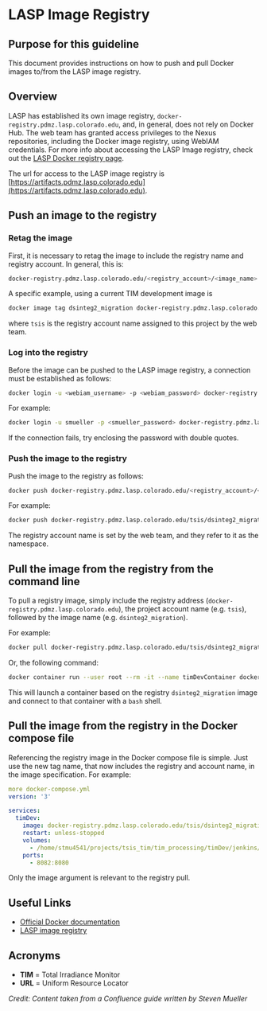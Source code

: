 # LASP Image Registry

## Purpose for this guideline

This document provides instructions on how to push and pull Docker images to/from the LASP image registry.

## Overview

LASP has established its own image registry, `docker-registry.pdmz.lasp.colorado.edu`, and, in general, does not rely on
Docker Hub. The web team has granted access privileges to the Nexus repositories, including the Docker image registry,
using WebIAM credentials. For more info about accessing the LASP Image registry, check out the [LASP Docker registry
page](lasp_docker_registry).

The url for access to the LASP image registry is
[https://artifacts.pdmz.lasp.colorado.edu](https://artifacts.pdmz.lasp.colorado.edu).

## Push an image to the registry

### Retag the image

First, it is necessary to retag the image to include the registry name and registry account. In general, this is:

```bash
docker-registry.pdmz.lasp.colorado.edu/<registry_account>/<image_name>:<image_tag>
```

A specific example, using a current TIM development image is

```bash
docker image tag dsinteg2_migration docker-registry.pdmz.lasp.colorado.edu/tsis/dsinteg2_migration
```

where `tsis` is the registry account name assigned to this project by the web team.

### Log into the registry

Before the image can be pushed to the LASP image registry, a connection must be established as follows:

```bash
docker login -u <webiam_username> -p <webiam_password> docker-registry.pdmz.lasp.colorado.edu
```

For example:

```bash
docker login -u smueller -p <smueller_password> docker-registry.pdmz.lasp.colorado.edu
```

If the connection fails, try enclosing the password with double quotes.

### Push the image to the registry

Push the image to the registry as follows:

```bash
docker push docker-registry.pdmz.lasp.colorado.edu/<registry_account>/<image_name>:<image_tag>
```

For example:

```bash
docker push docker-registry.pdmz.lasp.colorado.edu/tsis/dsinteg2_migration
```

The registry account name is set by the web team, and they refer to it as the namespace.

## Pull the image from the registry from the command line

To pull a registry image, simply include the registry address (`docker-registry.pdmz.lasp.colorado.edu`), the project
account name (e.g. `tsis`), followed by the image name (e.g. `dsinteg2_migration`).

For example:

```bash
docker pull docker-registry.pdmz.lasp.colorado.edu/tsis/dsinteg2_migration
```

Or, the following command:

```bash
docker container run --user root --rm -it --name timDevContainer docker-registry.pdmz.lasp.colorado.edu/tsis/dsinteg2_migration bash
```

This will launch a container based on the registry `dsinteg2_migration` image and connect to that container with a
`bash` shell.

## Pull the image from the registry in the Docker compose file

Referencing the registry image in the Docker compose file is simple. Just use the new tag name, that now includes the
registry and account name, in the image specification. For example:

```yaml
more docker-compose.yml
version: '3'

services:
  timDev:
    image: docker-registry.pdmz.lasp.colorado.edu/tsis/dsinteg2_migration
    restart: unless-stopped
    volumes:
      - /home/stmu4541/projects/tsis_tim/tim_processing/timDev/jenkins/data:/var/jenkins_home
    ports:
      - 8082:8080
```

Only the image argument is relevant to the registry pull.

## Useful Links

* [Official Docker documentation](https://docs.docker.com/)
* [LASP image registry](https://artifacts.pdmz.lasp.colorado.edu)

## Acronyms

* **TIM** = Total Irradiance Monitor
* **URL** = Uniform Resource Locator

*Credit: Content taken from a Confluence guide written by Steven Mueller*